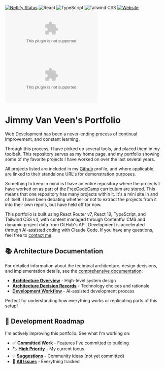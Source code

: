 [![Netlify Status](https://api.netlify.com/api/v1/badges/1fb9ad3c-9c4b-4783-9ef8-7af1eb3daf8d/deploy-status)](https://app.netlify.com/sites/jimmyvanveencom/deploys)
![React](https://img.shields.io/github/package-json/dependency-version/JimmayVV/JimmyVanVeen.com/react?style=flat&logo=react&logoColor=white)
![TypeScript](https://img.shields.io/github/package-json/dependency-version/JimmayVV/JimmyVanVeen.com/typescript?style=flat&logo=typescript&logoColor=white)
![Tailwind CSS](https://img.shields.io/github/package-json/dependency-version/JimmayVV/JimmyVanVeen.com/tailwindcss?style=flat&logo=tailwindcss&logoColor=white)
[![Website](https://img.shields.io/website?url=https%3A%2F%2Fwww.jimmyvanveen.com&style=flat)](https://www.jimmyvanveen.com)
[![GitHub Issues](https://img.shields.io/github/issues/JimmayVV/JimmyVanVeen.com?style=flat)](https://github.com/JimmayVV/JimmyVanVeen.com/issues)
[![GitHub commit activity](https://img.shields.io/github/commit-activity/m/JimmayVV/JimmyVanVeen.com?style=flat)](https://github.com/JimmayVV/JimmyVanVeen.com/commits/main)

# Jimmy Van Veen's Portfolio

Web Development has been a never-ending process of continual improvement, and
constant learning.

Through this process, I have picked up several tools, and placed them in my
toolbelt. This repository serves as my home page, and my portfolio showing some
of my favorite projects I have worked on over the last several years.

All projects listed are included in my [Github](https://github.com/JimmayVV)
profile, and where applicable, are linked to their standalone URL's for
demonstration purposes.

Something to keep in mind is I have an entire repository where the projects I
have worked on as part of the [FreeCodeCamp](https://www.freecodecamp.org/)
curriculum are stored. This means that one repository has many projects within
it. It's a mini site in and of itself. I have been debating whether or not to
extract the projects from it into their own repo's, but have held off for now.

This portfolio is built using React Router v7, React 19, TypeScript, and
Tailwind CSS v4, with content managed through Contentful CMS and dynamic project
data from GitHub's API. Development is accelerated through AI-assisted coding
with Claude Code. If you have any questions, feel free to
[contact me](https://www.jimmyvanveen.com/#contact).

## 📚 Architecture Documentation

For detailed information about the technical architecture, design decisions, and
implementation details, see the [comprehensive documentation](./docs/README.md):

- **[Architecture Overview](./docs/architecture/overview.md)** - High-level
  system design
- **[Architecture Decision Records](./docs/README.md#architecture-decision-records-adrs)** -
  Technology choices and rationale
- **[Development Workflow](./docs/architecture/development-workflow.md)** -
  AI-assisted development process

Perfect for understanding how everything works or replicating parts of this
setup!

## 🚀 Development Roadmap

I'm actively improving this portfolio. See what I'm working on:

- ✅
  [**Committed Work**](https://github.com/JimmayVV/JimmyVanVeen.com/issues?q=is%3Aopen+is%3Aissue+label%3Astatus%3Acommitted) -
  Features I've committed to building
- 🏷️
  [**High Priority**](https://github.com/JimmayVV/JimmyVanVeen.com/issues?q=is%3Aopen+is%3Aissue+label%3Apriority%3Ahigh) -
  My current focus
- 💡
  [**Suggestions**](https://github.com/JimmayVV/JimmyVanVeen.com/issues?q=is%3Aopen+is%3Aissue+-label%3Astatus%3Acommitted) -
  Community ideas (not yet committed)
- 🐛 [**All Issues**](https://github.com/JimmayVV/JimmyVanVeen.com/issues) -
  Everything tracked
